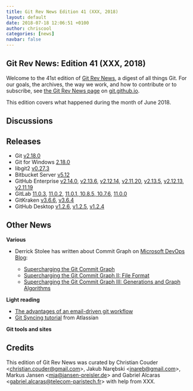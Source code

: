 ```yaml
---
title: Git Rev News Edition 41 (XXX, 2018)
layout: default
date: 2018-07-18 12:06:51 +0100
author: chriscool
categories: [news]
navbar: false
---
```


## Git Rev News: Edition 41 (XXX, 2018)

Welcome to the 41st edition of [Git Rev News](https://git.github.io/rev_news/rev_news/),
a digest of all things Git. For our goals, the archives, the way we work, and how to contribute or to
subscribe, see [the Git Rev News page](https://git.github.io/rev_news/rev_news/) on [git.github.io](http://git.github.io).

This edition covers what happened during the month of June 2018.

## Discussions

<!---
### General
-->

<!---
### Reviews
-->

<!---
### Support
-->

<!---
## Developer Spotlight:
-->

## Releases

+ Git [v2.18.0](https://public-inbox.org/git/xmqqbmc4szxc.fsf@gitster-ct.c.googlers.com/)
+ Git for Windows [2.18.0](https://public-inbox.org/git/20180622115913.14184-1-johannes.schindelin@gmx.de)
+ libgit2 [v0.27.3](https://github.com/libgit2/libgit2/releases/tag/v0.27.3)
+ Bitbucket Server [v5.12](https://confluence.atlassian.com/bitbucketserver/bitbucket-server-release-notes-872139866.html)
+ GitHub Enterprise [v2.14.0](https://enterprise.github.com/releases/2.14.0),
[v2.13.6](https://enterprise.github.com/releases/2.13.6),
[v2.12.14](https://enterprise.github.com/releases/2.12.14),
[v2.11.20](https://enterprise.github.com/releases/2.11.20),
[v2.13.5](https://enterprise.github.com/releases/2.13.5),
[v2.12.13](https://enterprise.github.com/releases/2.12.13),
[v2.11.19](https://enterprise.github.com/releases/2.11.19)
+ GitLab [11.0.3](https://about.gitlab.com/2018/07/05/gitlab-11-0-3-released/),
[11.0.2](https://about.gitlab.com/2018/06/27/gitlab-11-0-2-released/),
[11.0.1, 10.8.5, 10.7.6](https://about.gitlab.com/2018/06/25/security-release-gitlab-11-dot-0-dot-1-released/),
[11.0.0](https://about.gitlab.com/2018/06/22/gitlab-11-0-released/)
+ GitKraken [v3.6.6](https://support.gitkraken.com/release-notes/current),
[v3.6.4](https://support.gitkraken.com/release-notes/current)
+ GitHub Desktop [v1.2.6](https://desktop.github.com/release-notes/),
[v1.2.5](https://desktop.github.com/release-notes/),
[v1.2.4](https://desktop.github.com/release-notes/)

## Other News

__Various__

* Derrick Stolee has written about Commit Graph on [Microsoft DevOps Blog](https://blogs.msdn.microsoft.com/devops/):

  - [Supercharging the Git Commit Graph](https://blogs.msdn.microsoft.com/devops/2018/06/25/supercharging-the-git-commit-graph/)
  - [Supercharging the Git Commit Graph II: File Format](https://blogs.msdn.microsoft.com/devops/2018/07/02/supercharging-the-git-commit-graph-ii-file-format/)
  - [Supercharging the Git Commit Graph III: Generations and Graph Algorithms](https://blogs.msdn.microsoft.com/devops/2018/07/09/supercharging-the-git-commit-graph-iii-generations/)

__Light reading__

* [The advantages of an email-driven git workflow](https://drewdevault.com/2018/07/02/Email-driven-git.html)
* [Git Syncing tutorial](https://www.atlassian.com/git/tutorials/syncing) from Atlassian

__Git tools and sites__


## Credits

This edition of Git Rev News was curated by
Christian Couder &lt;<christian.couder@gmail.com>&gt;,
Jakub Narębski &lt;<jnareb@gmail.com>&gt;,
Markus Jansen &lt;<mja@jansen-preisler.de>&gt; and
Gabriel Alcaras &lt;<gabriel.alcaras@telecom-paristech.fr>&gt;
with help from XXX.
